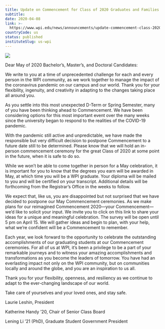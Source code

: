 ```yaml
---
title: Update on Commencement for Class of 2020 Graduates and Families
subtitle: 
date: 2020-04-08
link: >-
  https://www.wpi.edu/news/announcements/update-commencement-class-2020-graduates-and-families
countryCode: us
status: published
instituteSlug: us-wpi
---
```

![](https://www.wpi.edu/sites/default/files/favicon.ico)

Dear May of 2020 Bachelor’s, Master’s, and Doctoral Candidates:

We write to you at a time of unprecedented challenge for each and every person in the WPI community, as we work together to manage the impact of the coronavirus pandemic on our campus and our world. Thank you for your flexibility, ingenuity, and creativity in adapting to the changes taking place all around you.

As you settle into this most unexpected D-Term or Spring Semester, many of you have been thinking ahead to Commencement. We have been considering options for this most important event over the many weeks since the university began to respond to the realities of the COVID-19 pandemic.

With the pandemic still active and unpredictable, we have made the responsible but very difficult decision to postpone Commencement to a future date still to be determined. Please know that we will hold an in-person commencement ceremony for the great Class of 2020 at some point in the future, when it is safe to do so.

While we won’t be able to come together in person for a May celebration, it is important for you to know that the degrees you earn will be awarded in May, at which time you will be a WPI graduate. Your diploma will be mailed to you and will be certified on your transcript. Additional details will be forthcoming from the Registrar’s Office in the weeks to follow.

We expect that, like us, you are disappointed but not surprised that we have decided to postpone our May Commencement ceremonies. As we make plans for our reimagined Commencement 2020—​your Commencement—we’d like to solicit your input. We invite you to click on this link to share your ideas for a unique and meaningful celebration. The survey will be open until 5 pm on April 15. We will gather ideas and begin to plan, with your help, what we’re confident will be a Commencement to remember.

Each year, we look forward to the opportunity to celebrate the outstanding accomplishments of our graduating students at our Commencement ceremonies. For all of us at WPI, it’s been a privilege to be a part of your remarkable journeys and to witness your amazing accomplishments and transformations as you become the leaders of tomorrow. You have had an everlasting impact not only on the WPI community, but on communities locally and around the globe, and you are an inspiration to us all.

Thank you for your flexibility, openness, and resiliency as we continue to adapt to the ever-changing landscape of our world.

Take care of yourselves and your loved ones, and stay safe.

Laurie Leshin, President

Katherine Handy ’20, Chair of Senior Class Board

Lening Li ’21 (PhD), Graduate Student Government President